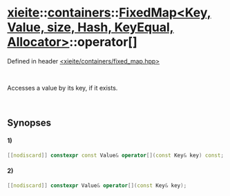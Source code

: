 # [xieite](../../../../../../xieite.md)\:\:[containers](../../../../../../containers.md)\:\:[FixedMap<Key, Value, size, Hash, KeyEqual, Allocator>](../../../../map.md)\:\:operator\[\]
Defined in header [<xieite/containers/fixed_map.hpp>](../../../../../../../include/xieite/containers/fixed_map.hpp)

&nbsp;

Accesses a value by its key, if it exists.

&nbsp;

## Synopses
#### 1)
```cpp
[[nodiscard]] constexpr const Value& operator[](const Key& key) const;
```
#### 2)
```cpp
[[nodiscard]] constexpr Value& operator[](const Key& key);
```
